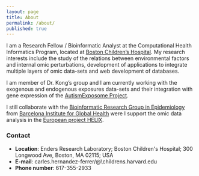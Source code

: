 ```yaml
---
layout: page
title: About
permalink: /about/
published: true
---
```


I am a Research Fellow / Bioinformatic Analyst at the Computational Health Informatics Program, located at [Boston Children’s Hospital](www.childrenshospital.org). My research interests include the study of the relations between environmental factors and internal omic perturbations, development of applications to integrate multiple layers of omic data-sets and web development of databases.

I am member of Dr. Kong’s group and I am currently working with the exogenous and endogenous exposures data-sets and their integration with gene expression of the [AutismExposome Project](http://autismexposome.org/).

I still collaborate with the [Bioinformatic Research Group in Epidemiology](http://brge.isglobal.org/) from [Barcelona Institute for Global Health](https://www.isglobal.org/) were I support the omic data analysis in the [European project HELIX](http://www.projecthelix.eu/).

### Contact

* __Location__: Enders Research Laboratory; Boston Children's Hospital; 300 Longwood Ave, Boston, MA 02115; USA
* __E-mail__: carles.hernandez-ferrer/@\childrens.harvard.edu
* __Phone number__: 617-355-2933
